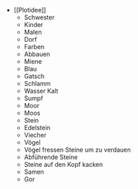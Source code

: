 - [[Plotidee]]
	- Schwester
	- Kinder
	- Malen
	- Dorf
	- Farben
	- Abbauen
	- Miene
	- Blau
	- Gatsch
	- Schlamm
	- Wasser Kalt
	- Sumpf
	- Moor
	- Moos
	- Stein
	- Edelstein
	- Viecher
	- Vögel
	- Vögel fressen Steine um zu verdauen
	- Abführende Steine
	- Steine auf den Kopf kacken
	- Samen
	- Gor